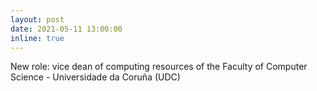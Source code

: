 ```yaml
---
layout: post
date: 2021-05-11 13:00:00
inline: true
---
```


New role: vice dean of computing resources of the Faculty of Computer Science - Universidade da Coruña (UDC)
